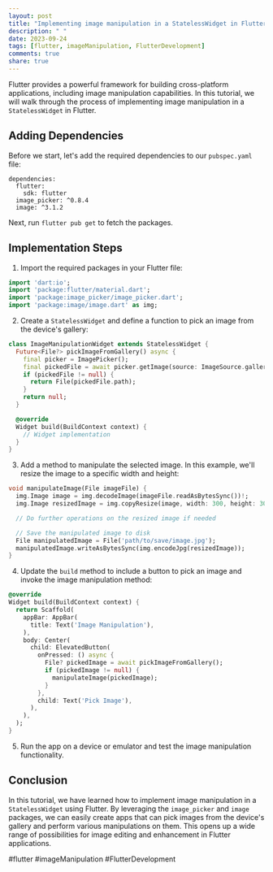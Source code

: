 ```yaml
---
layout: post
title: "Implementing image manipulation in a StatelessWidget in Flutter"
description: " "
date: 2023-09-24
tags: [flutter, imageManipulation, FlutterDevelopment]
comments: true
share: true
---
```


Flutter provides a powerful framework for building cross-platform applications, including image manipulation capabilities. In this tutorial, we will walk through the process of implementing image manipulation in a `StatelessWidget` in Flutter.

## Adding Dependencies

Before we start, let's add the required dependencies to our `pubspec.yaml` file:

```
dependencies:
  flutter:
    sdk: flutter
  image_picker: ^0.8.4
  image: ^3.1.2
```

Next, run `flutter pub get` to fetch the packages.

## Implementation Steps

1. Import the required packages in your Flutter file:

```dart
import 'dart:io';
import 'package:flutter/material.dart';
import 'package:image_picker/image_picker.dart';
import 'package:image/image.dart' as img;
```

2. Create a `StatelessWidget` and define a function to pick an image from the device's gallery:

```dart
class ImageManipulationWidget extends StatelessWidget {
  Future<File?> pickImageFromGallery() async {
    final picker = ImagePicker();
    final pickedFile = await picker.getImage(source: ImageSource.gallery);
    if (pickedFile != null) {
      return File(pickedFile.path);
    }
    return null;
  }

  @override
  Widget build(BuildContext context) {
    // Widget implementation
  }
}
```

3. Add a method to manipulate the selected image. In this example, we'll resize the image to a specific width and height:

```dart
void manipulateImage(File imageFile) {
  img.Image image = img.decodeImage(imageFile.readAsBytesSync())!;
  img.Image resizedImage = img.copyResize(image, width: 300, height: 300);

  // Do further operations on the resized image if needed

  // Save the manipulated image to disk
  File manipulatedImage = File('path/to/save/image.jpg');
  manipulatedImage.writeAsBytesSync(img.encodeJpg(resizedImage));
}
```

4. Update the `build` method to include a button to pick an image and invoke the image manipulation method:

```dart
@override
Widget build(BuildContext context) {
  return Scaffold(
    appBar: AppBar(
      title: Text('Image Manipulation'),
    ),
    body: Center(
      child: ElevatedButton(
        onPressed: () async {
          File? pickedImage = await pickImageFromGallery();
          if (pickedImage != null) {
            manipulateImage(pickedImage);
          }
        },
        child: Text('Pick Image'),
      ),
    ),
  );
}
```

5. Run the app on a device or emulator and test the image manipulation functionality.

## Conclusion

In this tutorial, we have learned how to implement image manipulation in a `StatelessWidget` using Flutter. By leveraging the `image_picker` and `image` packages, we can easily create apps that can pick images from the device's gallery and perform various manipulations on them. This opens up a wide range of possibilities for image editing and enhancement in Flutter applications.

#flutter #imageManipulation #FlutterDevelopment